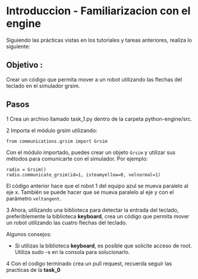 # Introduccion - Familiarizacion con el engine

Siguiendo las prácticas vistas en los tutoriales y tareas anteriores, realiza lo siguiente:

## Objetivo :

Crear un código que permita mover a un robot utilizando las flechas del teclado en el simulador grsim.

## Pasos

1 Crea un archivo llamado task_1.py dentro de la carpeta python-engine/src.

2 Importa el módulo grsim utilizando:

``` from communications.grsim import Grsim ```

Con el módulo importado, puedes crear un objeto ```Grsim``` y utilizar sus métodos para comunicarte con el simulador. Por ejemplo:

``` 
radio = Grsim() 
radio.communicate_grsim(id=1, isteamyellow=0, velnormal=1)

```

El código anterior hace que el robot 1 del equipo azul se mueva paralelo al eje x. También se puede hacer que se mueva paralelo al eje y con el parámetro ```veltangent```.


3 Ahora, utilizando una biblioteca para detectar la entrada del teclado, preferiblemente la biblioteca **keyboard**, crea un código que permita mover un robot utilizando las cuatro flechas del teclado.

Algunos consejos:

- Si utilizas la biblioteca **keyboard**, es posible que solicite acceso de root. Utiliza sudo -s en la consola para solucionarlo.

4 Con el codigo terminado crea un pull request, recuerda seguir las practicas de la **task_0** 
